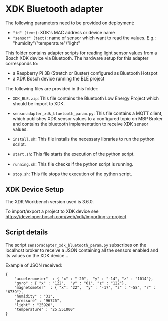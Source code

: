# XDK Bluetooth adapter

The following parameters need to be provided on deployment:

 - `"id" (text)`: XDK's MAC address or device name
 - `"sensor" (text)`: name of sensor which want to read the values. E.g.:  "humidity"/"temperature"/"light"

This folder contains adapter scripts for reading light sensor values from a Bosch XDK device via Bluetooth. The hardware setup for this adapter corresponds to:

 - a Raspberry Pi 3B (Stretch or Buster) configured as Bluetooth Hotspot
 - a XDK Bosch device running the BLE project 

The following files are provided in this folder:
 
 - `XDK_BLE.zip`: This file contains the Bluetooth Low Energy Project which should be import to XDK.
 
 - `sensoradapter_xdk_bluetooth_param.py`: This file contains a MQTT client, which publishes XDK sensor values to a configured topic on MBP Broker and contains the bluetooth implementation to receive XDK sensor values.

 - `install.sh`: This file installs the necessary libraries to run the python script.
 
 - `start.sh`: This file starts the execution of the python script.
 
 - `running.sh`: This file checks if the python script is running.
  
 - `stop.sh`: This file stops the execution of the python script.

## XDK Device Setup

The XDK Workbench version used is 3.6.0.

To import/export a project to XDK device see https://developer.bosch.com/web/xdk/importing-a-project

## Script details

The script `sensoradapter_xdk_bluetooth_param.py` subscribes on the localhost broker to receive a JSON containing all the sensors enabled and its values on the XDK device...

Example of JSON received:
```
{ 
    "accelerometer"  : { "x" : "-20",  "y" : "-14", "z" : "1014"}, 
    "gyro" : { "x" : "122",  "y" : "61", "z" : "122"},
    "magnetometer"  : { "x": "22",  "y" : "-17", "z" : "-58", "r" : "6739"}, 
    "humidity" : "31",
    "pressure" : "96725",
    "light" : "25920",
    "temperature" : "25.551000"
}
```


